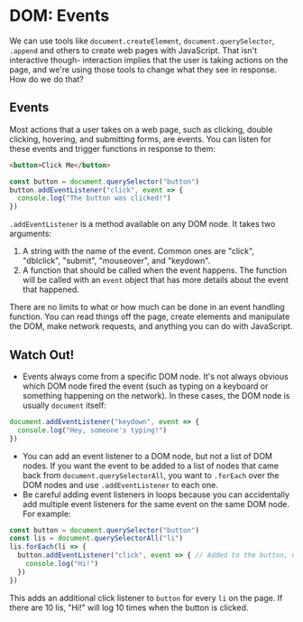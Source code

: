 # DOM: Events

We can use tools like `document.createElement`, `document.querySelector`, `.append` and others to create web pages with JavaScript. That isn't interactive though- interaction implies that the user is taking actions on the page, and we're using those tools to change what they see in response. How do we do that?

## Events

Most actions that a user takes on a web page, such as clicking, double clicking, hovering, and submitting forms, are events. You can listen for these events and trigger functions in response to them:

```html
<button>Click Me</button>
```

```js
const button = document.querySelector("button")
button.addEventListener("click", event => {
  console.log("The button was clicked!")
})
```

`.addEventListener` is a method available on any DOM node. It takes two arguments:

1. A string with the name of the event. Common ones are "click", "dblclick", "submit", "mouseover", and "keydown".
2. A function that should be called when the event happens. The function will be called with an `event` object that has more details about the event that happened.

There are no limits to what or how much can be done in an event handling function. You can read things off the page, create elements and manipulate the DOM, make network requests, and anything you can do with JavaScript.

## Watch Out!

* Events always come from a specific DOM node. It's not always obvious which DOM node fired the event (such as typing on a keyboard or something happening on the network). In these cases, the DOM node is usually `document` itself:

```js
document.addEventListener("keydown", event => {
  console.log("Hey, someone's typing!")
})
```

* You can add an event listener to a DOM node, but not a list of DOM nodes. If you want the event to be added to a list of nodes that came back from `document.querySelectorAll`, you want to `.forEach` over the DOM nodes and use `.addEventListener` to each one.
* Be careful adding event listeners in loops because you can accidentally add multiple event listeners for the same event on the same DOM node. For example:

```js
const button = document.querySelector("button")
const lis = document.querySelectorAll("li")
lis.forEach(li => {
  button.addEventListener("click", event => { // Added to the button, not the li!
    console.log("Hi!")
  })
})
```

This adds an additional click listener to `button` for every `li` on the page. If there are 10 lis, "Hi!" will log 10 times when the button is clicked.
